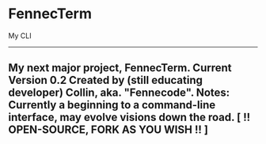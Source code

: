 # FennecTerm
 My CLI

---
My next major project, FennecTerm. Current Version 0.2
Created by (still educating developer) Collin, aka. "Fennecode".
Notes: Currently a beginning to a command-line interface, may evolve visions down the road. 
[ !! OPEN-SOURCE, FORK AS YOU WISH !! ]
---
